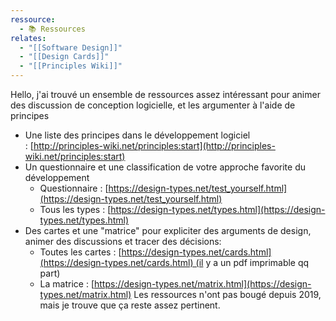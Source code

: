 ```yaml
---
ressource:
  - 📚 Ressources
relates:
  - "[[Software Design]]"
  - "[[Design Cards]]"
  - "[[Principles Wiki]]"
---
```




Hello, j'ai trouvé un ensemble de ressources assez intéressant pour animer des discussion de conception logicielle, et les argumenter à l'aide de principes  

- Une liste des principes dans le développement logiciel : [http://principles-wiki.net/principles:start](http://principles-wiki.net/principles:start)
- Un questionnaire et une classification de votre approche favorite du développement
	- Questionnaire : [https://design-types.net/test_yourself.html](https://design-types.net/test_yourself.html)
	- Tous les types : [https://design-types.net/types.html](https://design-types.net/types.html)
- Des cartes et une "matrice" pour expliciter des arguments de design, animer des discussions et tracer des décisions:
	- Toutes les cartes : [https://design-types.net/cards.html](https://design-types.net/cards.html) (il y a un pdf imprimable qq part)
	- La matrice : [https://design-types.net/matrix.html](https://design-types.net/matrix.html)
Les ressources n'ont pas bougé depuis 2019, mais je trouve que ça reste assez pertinent.